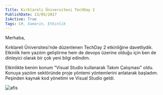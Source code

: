 ```yaml
---
Title: Kırklareli Üniversitesi TechDay 2
PublishDate: 13/05/2017
IsActive: True
Tags: C#, Xamarin, Etkinlik
---
```

Merhaba,

Kırklareli Üniversitesi’nde düzenlenen TechDay 2 etkinliğine davetliydik.  Etkinlik hem yazılım geliştirme hem de devops üzerine olduğu için ben de dinleyici olarak bir çok yeni bilgi edindim. 

Etkinlikte benim konum "Visual Studio kullanarak Takım Çalışması" oldu. Konuya yazılım sektöründe proje yöntemi yöntemlerini anlatarak başladım. Peşinden kaynak kod yönetimi ve Visual Studio geldi.



![afis](afis.PNG)

